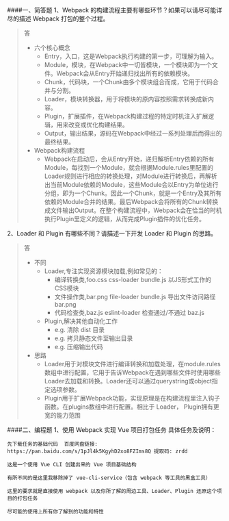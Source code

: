 ####一、简答题
1、Webpack 的构建流程主要有哪些环节？如果可以请尽可能详尽的描述 Webpack 打包的整个过程。
> 答
>   - 六个核心概念
>       - Entry，入口，这是Webpack执行构建的第一步，可理解为输入。
>       - Module，模块，在Webpack中一切皆模块，一个模块即为一个文件。Webpack会从Entry开始递归找出所有的依赖模块。
>       - Chunk，代码块，一个Chunk由多个模块组合而成，它用于代码合并与分割。
>       - Loader，模块转换器，用于将模块的原内容按照需求转换成新内容。
>       - Plugin，扩展插件，在Webpack构建过程的特定时机注入扩展逻辑，用来改变或优化构建结果。
>       - Output，输出结果，源码在Webpack中经过一系列处理后而得出的最终结果。
>   - Webpack构建流程
>       - Webpack在启动后，会从Entry开始，递归解析Entry依赖的所有Module，每找到一个Module，就会根据Module.rules里配置的Loader规则进行相应的转换处理，对Module进行转换后，再解析出当前Module依赖的Module，这些Module会以Entry为单位进行分组，即为一个Chunk。因此一个Chunk，就是一个Entry及其所有依赖的Module合并的结果。最后Webpack会将所有的Chunk转换成文件输出Output。在整个构建流程中，Webpack会在恰当的时机执行Plugin里定义的逻辑，从而完成Plugin插件的优化任务。

2、Loader 和 Plugin 有哪些不同？请描述一下开发 Loader 和 Plugin 的思路。
> 答
>   - 不同
>       - Loader,专注实现资源模块加载,例如常见的：
>           - 编译转换类,foo.css  css-loader  bundle.js 以JS形式工作的CSS模块
>           - 文件操作类,bar.png  file-loader  bundle.js  导出文件访问路径  bar.png
>           - 代码检查类,baz.js   eslint-loader 检查通过/不通过  baz.js
>       - Plugin,解决其他自动化工作
>           - e.g. 清除 dist 目录
>           - e.g. 拷贝静态文件至输出目录
>           - e.g. 压缩输出代码
>   - 思路
>       -  Loader用于对模块文件进行编译转换和加载处理，在module.rules数组中进行配置，它用于告诉Webpack在遇到哪些文件时使用哪些Loader去加载和转换。Loader还可以通过querystring或object指定选项参数。
>       - Plugin用于扩展Webpack功能，实现原理是在构建流程里注入钩子函数。在plugins数组中进行配置。相比于 Loader， Plugin拥有更宽的能力范围


####二、编程题
1、使用 Webpack 实现 Vue 项目打包任务
具体任务及说明：

    先下载任务的基础代码  百度网盘链接: https://pan.baidu.com/s/1pJl4k5KgyhD2xo8FZIms8Q 提取码: zrdd

    这是一个使用 Vue CLI 创建出来的 Vue 项目基础结构

    有所不同的是这里我移除掉了 vue-cli-service（包含 webpack 等工具的黑盒工具）

    这里的要求就是直接使用 webpack 以及你所了解的周边工具、Loader、Plugin 还原这个项目的打包任务

    尽可能的使用上所有你了解到的功能和特性

